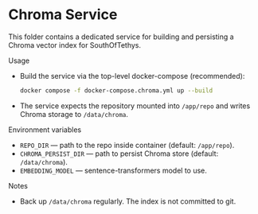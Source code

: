 # Chroma Service

This folder contains a dedicated service for building and persisting a Chroma vector index for SouthOfTethys.

Usage

- Build the service via the top-level docker-compose (recommended):
  ```bash
  docker compose -f docker-compose.chroma.yml up --build
  ```

- The service expects the repository mounted into `/app/repo` and writes Chroma storage to `/data/chroma`.

Environment variables

- `REPO_DIR` — path to the repo inside container (default: `/app/repo`).
- `CHROMA_PERSIST_DIR` — path to persist Chroma store (default: `/data/chroma`).
- `EMBEDDING_MODEL` — sentence-transformers model to use.

Notes

- Back up `/data/chroma` regularly. The index is not committed to git.

